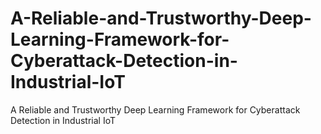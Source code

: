 # A-Reliable-and-Trustworthy-Deep-Learning-Framework-for-Cyberattack-Detection-in-Industrial-IoT
A Reliable and Trustworthy Deep Learning Framework for Cyberattack Detection in Industrial IoT 
